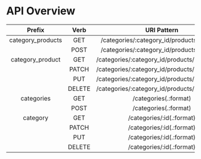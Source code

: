 # API Overview

| Prefix         |  Verb  | URI Pattern | Controller#Action |
| :--------------: | :------: | :-----------: | :-----------------: |
| category_products | GET |   /categories/:category_id/products(.:format)     | products#index |
|              |  POST  | /categories/:category_id/products(.:format) |    products#create |
| category_product | GET |   /categories/:category_id/products/:id(.:format) | products#show |
|                | PATCH |  /categories/:category_id/products/:id(.:format) | products#update |
|                | PUT |    /categories/:category_id/products/:id(.:format) | products#update |
|                | DELETE | /categories/:category_id/products/:id(.:format) | products#destroy |
|       categories | GET |    /categories(.:format)                           | categories#index |
|                | POST |   /categories(.:format)                           | categories#create |
|         category | GET |    /categories/:id(.:format)                       | categories#show |
|                | PATCH |  /categories/:id(.:format)                       | categories#update |
| | PUT |    /categories/:id(.:format)                       | categories#update |
|                | DELETE | /categories/:id(.:format)                       | categories#destroy |

